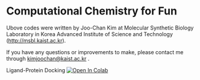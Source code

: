 Computational Chemistry for Fun
===============================

Ubove codes were written by Joo-Chan Kim at Molecular Synthetic Biology Laboratory in Korea Advanced Institute of Science and Technology (http://msbl.kaist.ac.kr).

If you have any questions or improvements to make, please contact me through kimjoochan@kaist.ac.kr .

Ligand-Protein Docking [![Open In Colab](https://colab.research.google.com/assets/colab-badge.svg)](https://colab.research.google.com/github/kimjc95/computational-chemistry/blob/main/Ligand_Docking.ipynb)
